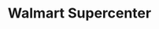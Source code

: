 ---
title: "Walmart Supercenter"
url: /macon/walmart-supercenter-harrison-road/
shop: Supermarkt
---